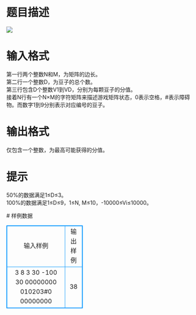 # 

 
 # 题目描述 
<p>
<img border="0" src="/source/joyoi/tyvj-2224/img/aHR0cDovL3d3dy5qb3lvaS5jbi9wcm9ibGVtL3R5dmotMjIyNC9wcm9ibGVtc19pbWFnZXMvMjU4Ni8xMjk0XzEuanBn.jpg"></p> 

 
 # 输入格式 
<p>
第一行两个整数N和M，为矩阵的边长。<br>第二行一个整数D，为豆子的总个数。<br>第三行包含D个整数V1到VD，分别为每颗豆子的分值。<br>接着N行有一个N×M的字符矩阵来描述游戏矩阵状态，0表示空格，#表示障碍物。而数字1到9分别表示对应编号的豆子。<br></p> 

 
 # 输出格式 
<p>
仅包含一个整数，为最高可能获得的分值。<br></p> 

 
 # 提示 
<p>
50%的数据满足1≤D≤3。<br>100%的数据满足1≤D≤9，1≤N, M≤10，-10000≤Vi≤10000。<br></p> 
# 样例数据
<style>
        table,table tr th, table tr td { border:1px solid #0094ff; }
        table { width: 200px; min-height: 25px; line-height: 25px; text-align: center; border-collapse: collapse;}   
    </style>
<table>
	<tr>
		<td>输入样例</td>
		<td>输出样例</td>
	</tr>
<tr><td>3 8
3
30 -100 30
00000000
010203#0
00000000
</td><td>38</td></tr></table>
